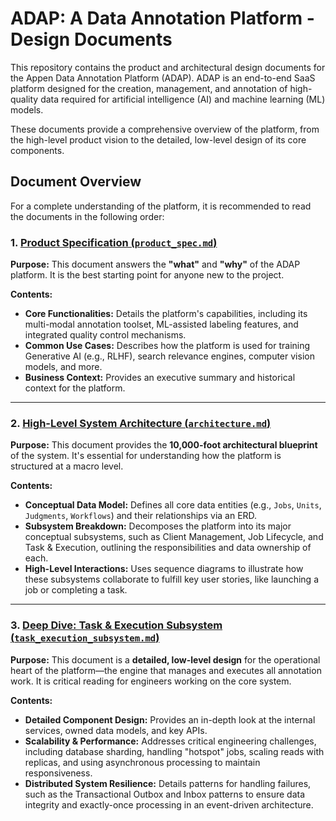 # ADAP: A Data Annotation Platform - Design Documents

This repository contains the product and architectural design documents for the Appen Data Annotation Platform (ADAP). ADAP is an end-to-end SaaS platform designed for the creation, management, and annotation of high-quality data required for artificial intelligence (AI) and machine learning (ML) models.

These documents provide a comprehensive overview of the platform, from the high-level product vision to the detailed, low-level design of its core components.

## Document Overview

For a complete understanding of the platform, it is recommended to read the documents in the following order:

### 1. [Product Specification (`product_spec.md`)](./product_spec.md)

**Purpose:** This document answers the **"what"** and **"why"** of the ADAP platform. It is the best starting point for anyone new to the project.

**Contents:**
- **Core Functionalities:** Details the platform's capabilities, including its multi-modal annotation toolset, ML-assisted labeling features, and integrated quality control mechanisms.
- **Common Use Cases:** Describes how the platform is used for training Generative AI (e.g., RLHF), search relevance engines, computer vision models, and more.
- **Business Context:** Provides an executive summary and historical context for the platform.

---

### 2. [High-Level System Architecture (`architecture.md`)](./architecture.md)

**Purpose:** This document provides the **10,000-foot architectural blueprint** of the system. It's essential for understanding how the platform is structured at a macro level.

**Contents:**
- **Conceptual Data Model:** Defines all core data entities (e.g., `Jobs`, `Units`, `Judgments`, `Workflows`) and their relationships via an ERD.
- **Subsystem Breakdown:** Decomposes the platform into its major conceptual subsystems, such as Client Management, Job Lifecycle, and Task & Execution, outlining the responsibilities and data ownership of each.
- **High-Level Interactions:** Uses sequence diagrams to illustrate how these subsystems collaborate to fulfill key user stories, like launching a job or completing a task.

---

### 3. [Deep Dive: Task & Execution Subsystem (`task_execution_subsystem.md`)](./task_execution_subsystem.md)

**Purpose:** This document is a **detailed, low-level design** for the operational heart of the platform—the engine that manages and executes all annotation work. It is critical reading for engineers working on the core system.

**Contents:**
- **Detailed Component Design:** Provides an in-depth look at the internal services, owned data models, and key APIs.
- **Scalability & Performance:** Addresses critical engineering challenges, including database sharding, handling "hotspot" jobs, scaling reads with replicas, and using asynchronous processing to maintain responsiveness.
- **Distributed System Resilience:** Details patterns for handling failures, such as the Transactional Outbox and Inbox patterns to ensure data integrity and exactly-once processing in an event-driven architecture.

